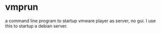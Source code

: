 vmprun
======

a command line program to startup vmware player as server, no gui. I use this to startup a debian server.